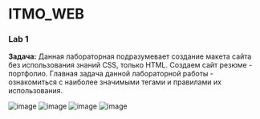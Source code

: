 # ITMO_WEB

### Lab 1
**Задача:** Данная лабораторная подразумевает создание макета сайта без использования знаний CSS, только HTML. Создаем сайт резюме - портфолио. Главная задача данной лабораторной работы - ознакомиться с наиболее значимыми тегами и правилами их использования.

![image](https://user-images.githubusercontent.com/71187647/193765275-416e5580-4c34-4e51-a7bc-4de5e4809ddd.png)
![image](https://user-images.githubusercontent.com/71187647/193765411-ea40e03d-2657-4cd4-9fd0-d0e17665fde0.png)
![image](https://user-images.githubusercontent.com/71187647/193765506-eb1cec8d-a845-4a64-b63b-cf9c8cfacfb1.png)
![image](https://user-images.githubusercontent.com/71187647/193765579-4199cf75-92fc-49ec-a9c8-690bb1bb145e.png)
